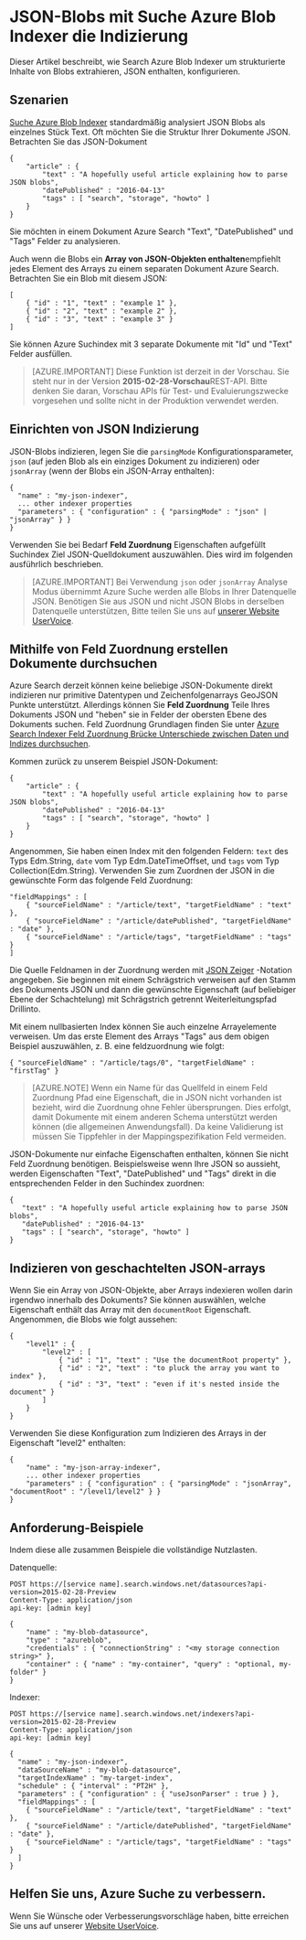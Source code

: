 <properties
pageTitle="JSON-Blobs mit Suche Azure Blob Indexer die Indizierung"
description="JSON-Blobs mit Suche Azure Blob Indexer die Indizierung"
services="search"
documentationCenter=""
authors="chaosrealm"
manager="pablocas"
editor="" />

<tags
ms.service="search"
ms.devlang="rest-api"
ms.workload="search" ms.topic="article"  
ms.tgt_pltfrm="na"
ms.date="07/26/2016"
ms.author="eugenesh" />

# <a name="indexing-json-blobs-with-azure-search-blob-indexer"></a>JSON-Blobs mit Suche Azure Blob Indexer die Indizierung 

Dieser Artikel beschreibt, wie Search Azure Blob Indexer um strukturierte Inhalte von Blobs extrahieren, JSON enthalten, konfigurieren.

## <a name="scenarios"></a>Szenarien

[Suche Azure Blob Indexer](search-howto-indexing-azure-blob-storage.md) standardmäßig analysiert JSON Blobs als einzelnes Stück Text. Oft möchten Sie die Struktur Ihrer Dokumente JSON. Betrachten Sie das JSON-Dokument 

    { 
        "article" : {
            "text" : "A hopefully useful article explaining how to parse JSON blobs",
            "datePublished" : "2016-04-13" 
            "tags" : [ "search", "storage", "howto" ]    
        }
    }

Sie möchten in einem Dokument Azure Search "Text", "DatePublished" und "Tags" Felder zu analysieren.

Auch wenn die Blobs ein **Array von JSON-Objekten enthalten**empfiehlt jedes Element des Arrays zu einem separaten Dokument Azure Search. Betrachten Sie ein Blob mit diesem JSON:  

    [
        { "id" : "1", "text" : "example 1" },
        { "id" : "2", "text" : "example 2" },
        { "id" : "3", "text" : "example 3" }
    ]

Sie können Azure Suchindex mit 3 separate Dokumente mit "Id" und "Text" Felder ausfüllen. 

> [AZURE.IMPORTANT] Diese Funktion ist derzeit in der Vorschau. Sie steht nur in der Version **2015-02-28-Vorschau**REST-API. Bitte denken Sie daran, Vorschau APIs für Test- und Evaluierungszwecke vorgesehen und sollte nicht in der Produktion verwendet werden. 

## <a name="setting-up-json-indexing"></a>Einrichten von JSON Indizierung

JSON-Blobs indizieren, legen Sie die `parsingMode` Konfigurationsparameter, `json` (auf jeden Blob als ein einziges Dokument zu indizieren) oder `jsonArray` (wenn der Blobs ein JSON-Array enthalten): 

    {
      "name" : "my-json-indexer",
      ... other indexer properties
      "parameters" : { "configuration" : { "parsingMode" : "json" | "jsonArray" } }
    }

Verwenden Sie bei Bedarf **Feld Zuordnung** Eigenschaften aufgefüllt Suchindex Ziel JSON-Quelldokument auszuwählen.  Dies wird im folgenden ausführlich beschrieben. 

> [AZURE.IMPORTANT] Bei Verwendung `json` oder `jsonArray` Analyse Modus übernimmt Azure Suche werden alle Blobs in Ihrer Datenquelle JSON. Benötigen Sie aus JSON und nicht JSON Blobs in derselben Datenquelle unterstützen, Bitte teilen Sie uns auf [unserer Website UserVoice](https://feedback.azure.com/forums/263029-azure-search).

## <a name="using-field-mappings-to-build-search-documents"></a>Mithilfe von Feld Zuordnung erstellen Dokumente durchsuchen 

Azure Search derzeit können keine beliebige JSON-Dokumente direkt indizieren nur primitive Datentypen und Zeichenfolgenarrays GeoJSON Punkte unterstützt. Allerdings können Sie **Feld Zuordnung** Teile Ihres Dokuments JSON und "heben" sie in Felder der obersten Ebene des Dokuments suchen. Feld Zuordnung Grundlagen finden Sie unter [Azure Search Indexer Feld Zuordnung Brücke Unterschiede zwischen Daten und Indizes durchsuchen](search-indexer-field-mappings.md).

Kommen zurück zu unserem Beispiel JSON-Dokument: 

    { 
        "article" : {
            "text" : "A hopefully useful article explaining how to parse JSON blobs",
            "datePublished" : "2016-04-13" 
            "tags" : [ "search", "storage", "howto" ]    
        }
    }

Angenommen, Sie haben einen Index mit den folgenden Feldern: `text` des Typs Edm.String, `date` vom Typ Edm.DateTimeOffset, und `tags` vom Typ Collection(Edm.String). Verwenden Sie zum Zuordnen der JSON in die gewünschte Form das folgende Feld Zuordnung: 

    "fieldMappings" : [ 
        { "sourceFieldName" : "/article/text", "targetFieldName" : "text" },
        { "sourceFieldName" : "/article/datePublished", "targetFieldName" : "date" },
        { "sourceFieldName" : "/article/tags", "targetFieldName" : "tags" }
    ]

Die Quelle Feldnamen in der Zuordnung werden mit [JSON Zeiger](http://tools.ietf.org/html/rfc6901) -Notation angegeben. Sie beginnen mit einem Schrägstrich verweisen auf den Stamm des Dokuments JSON und dann die gewünschte Eigenschaft (auf beliebiger Ebene der Schachtelung) mit Schrägstrich getrennt Weiterleitungspfad Drillinto. 

Mit einem nullbasierten Index können Sie auch einzelne Arrayelemente verweisen. Um das erste Element des Arrays "Tags" aus dem obigen Beispiel auszuwählen, z. B. eine feldzuordnung wie folgt:

    { "sourceFieldName" : "/article/tags/0", "targetFieldName" : "firstTag" }

> [AZURE.NOTE] Wenn ein Name für das Quellfeld in einem Feld Zuordnung Pfad eine Eigenschaft, die in JSON nicht vorhanden ist bezieht, wird die Zuordnung ohne Fehler übersprungen. Dies erfolgt, damit Dokumente mit einem anderen Schema unterstützt werden können (die allgemeinen Anwendungsfall). Da keine Validierung ist müssen Sie Tippfehler in der Mappingspezifikation Feld vermeiden. 

JSON-Dokumente nur einfache Eigenschaften enthalten, können Sie nicht Feld Zuordnung benötigen. Beispielsweise wenn Ihre JSON so aussieht, werden Eigenschaften "Text", "DatePublished" und "Tags" direkt in die entsprechenden Felder in den Suchindex zuordnen: 
 
    { 
       "text" : "A hopefully useful article explaining how to parse JSON blobs",
       "datePublished" : "2016-04-13" 
       "tags" : [ "search", "storage", "howto" ]    
    }

## <a name="indexing-nested-json-arrays"></a>Indizieren von geschachtelten JSON-arrays

Wenn Sie ein Array von JSON-Objekte, aber Arrays indexieren wollen darin irgendwo innerhalb des Dokuments? Sie können auswählen, welche Eigenschaft enthält das Array mit den `documentRoot` Eigenschaft. Angenommen, die Blobs wie folgt aussehen: 

    { 
        "level1" : {
            "level2" : [
                { "id" : "1", "text" : "Use the documentRoot property" }, 
                { "id" : "2", "text" : "to pluck the array you want to index" },
                { "id" : "3", "text" : "even if it's nested inside the document" }  
            ]
        }
    } 

Verwenden Sie diese Konfiguration zum Indizieren des Arrays in der Eigenschaft "level2" enthalten: 

    {
        "name" : "my-json-array-indexer",
        ... other indexer properties
        "parameters" : { "configuration" : { "parsingMode" : "jsonArray", "documentRoot" : "/level1/level2" } }
    }


## <a name="request-examples"></a>Anforderung-Beispiele

Indem diese alle zusammen Beispiele die vollständige Nutzlasten. 

Datenquelle: 

    POST https://[service name].search.windows.net/datasources?api-version=2015-02-28-Preview
    Content-Type: application/json
    api-key: [admin key]

    {
        "name" : "my-blob-datasource",
        "type" : "azureblob",
        "credentials" : { "connectionString" : "<my storage connection string>" },
        "container" : { "name" : "my-container", "query" : "optional, my-folder" }
    }   

Indexer:

    POST https://[service name].search.windows.net/indexers?api-version=2015-02-28-Preview
    Content-Type: application/json
    api-key: [admin key]

    {
      "name" : "my-json-indexer",
      "dataSourceName" : "my-blob-datasource",
      "targetIndexName" : "my-target-index",
      "schedule" : { "interval" : "PT2H" },
      "parameters" : { "configuration" : { "useJsonParser" : true } }, 
      "fieldMappings" : [ 
        { "sourceFieldName" : "/article/text", "targetFieldName" : "text" },
        { "sourceFieldName" : "/article/datePublished", "targetFieldName" : "date" },
        { "sourceFieldName" : "/article/tags", "targetFieldName" : "tags" }
      ]
    }

## <a name="help-us-make-azure-search-better"></a>Helfen Sie uns, Azure Suche zu verbessern.

Wenn Sie Wünsche oder Verbesserungsvorschläge haben, bitte erreichen Sie uns auf unserer [Website UserVoice](https://feedback.azure.com/forums/263029-azure-search/).